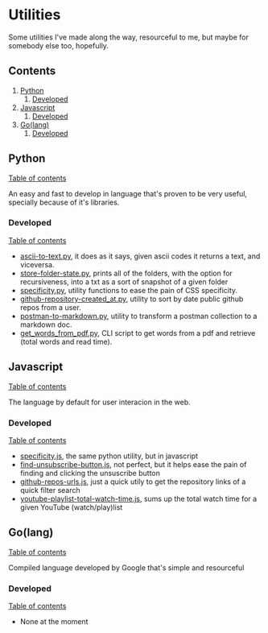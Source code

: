 # Utilities

Some utilities I've made along the way, resourceful to me, but maybe for somebody else too, hopefully.

## Contents

1. [Python](#python)
   1. [Developed](#developed)
1. [Javascript](#javascript)
   1. [Developed](#developed-1)
1. [Go(lang)](#golang)
   1. [Developed](#developed-2)

## Python

[Table of contents](#contents)

An easy and fast to develop in language that's proven to be very useful, specially because of it's libraries.

### Developed

[Table of contents](#contents)

- [ascii-to-text.py](./python/ascii-to-text.py), it does as it says, given ascii codes it returns a text, and viceversa.
- [store-folder-state.py](./python/store-folder-state.py), prints all of the folders, with the option for recursiveness, into a txt as a sort of snapshot of a given folder
- [specificity.py](./python/specificity.py), utility functions to ease the pain of CSS specificity.
- [github-repository-created_at.py](./python/github-repository-created_at.py), utility to sort by date public github repos from a user.
- [postman-to-markdown.py](./python/postman-to-markdown.py), utility to transform a postman collection to a markdown doc.
- [get_words_from_pdf.py](./python/get_words_from_pdf.py), CLI script to get words from a pdf and retrieve (total words and read time).

## Javascript

[Table of contents](#contents)

The language by default for user interacion in the web.

### Developed

[Table of contents](#contents)

- [specificity.js](./javascript/specificity.js), the same python utility, but in javascript
- [find-unsubscribe-button.js](./javascript/find-unsubscribe-button.js), not perfect, but it helps ease the pain of finding and clicking the unsuscribe button
- [github-repos-urls.js](./javascript/github-repos-urls.js), just a quick utily to get the repository links of a quick filter search
- [youtube-playlist-total-watch-time.js](./javascript/youtube-playlist-total-watch-time.js), sums up the total watch time for a given YouTube (watch/play)list

## Go(lang)

[Table of contents](#contents)

Compiled language developed by Google that's simple and resourceful

### Developed

[Table of contents](#contents)

- None at the moment
